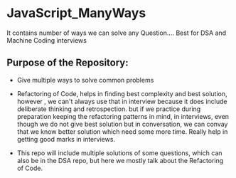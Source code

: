 # JavaScript_ManyWays
It contains number of ways we can solve any Question.... Best for DSA and Machine Coding interviews

## Purpose of the Repository:
 - Give multiple ways to solve common problems
 
 - Refactoring of Code, helps in finding best complexity and best solution, however , we can't always use that in interview because it does include deliberate thinking and retrospection. but if we practice during preparation keeping the refactoring patterns in mind, in interviews, even though we do not give best solution but in conversation, we can convay that we know better solution which need some more time. Really help in getting good marks in interviews.
 
 - This repo will include multiple solutions of some questions, which can also be in the DSA repo, but here we mostly talk about the Refactoring of Code.
